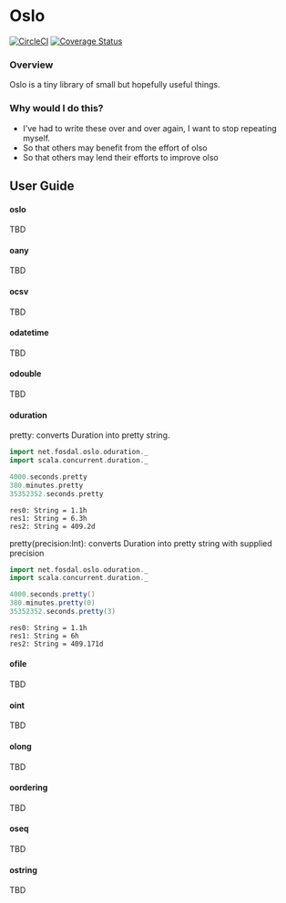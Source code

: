 # Oslo
[![CircleCI](https://circleci.com/gh/sfosdal/oslo.svg?style=shield)](https://circleci.com/gh/sfosdal/oslo)
[![Coverage Status](https://coveralls.io/repos/github/sfosdal/oslo/badge.svg?branch=master)](https://coveralls.io/github/sfosdal/oslo?branch=master)

### Overview
Oslo is a tiny library of small but hopefully useful things.

### Why would I do this?
* I've had to write these over and over again, I want to stop repeating myself.
* So that others may benefit from the effort of olso
* So that others may lend their efforts to improve olso

## User Guide

#### oslo
TBD

#### oany
TBD

#### ocsv
TBD

#### odatetime
TBD

#### odouble
TBD

#### oduration
pretty: converts Duration into pretty string.

```scala
import net.fosdal.oslo.oduration._
import scala.concurrent.duration._

4000.seconds.pretty
380.minutes.pretty
35352352.seconds.pretty
```

```
res0: String = 1.1h
res1: String = 6.3h
res2: String = 409.2d
```

pretty(precision:Int): converts Duration into pretty string with supplied precision
```scala
import net.fosdal.oslo.oduration._
import scala.concurrent.duration._

4000.seconds.pretty()
380.minutes.pretty(0)
35352352.seconds.pretty(3)
```

```
res0: String = 1.1h
res1: String = 6h
res2: String = 409.171d
```

#### ofile
TBD

#### oint
TBD

#### olong
TBD

#### oordering
TBD

#### oseq
TBD

#### ostring
TBD
